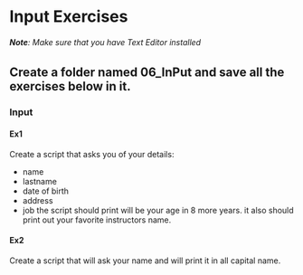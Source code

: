 # Input Exercises
<!-- talking about input, standard input and how to use them in python3-->

###### **Note**: Make sure that you have Text Editor installed

## Create a folder named 06_InPut and save all the exercises below in it.

### Input

#### Ex1

Create a script that asks you of your details:
- name
- lastname
- date of birth
- address
- job
the script should print will be your age in 8 more years.
it also should print out your favorite instructors name.


#### Ex2

Create a script that will ask your name and will print it in all capital name.